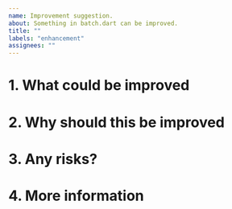 ```yaml
---
name: Improvement suggestion.
about: Something in batch.dart can be improved.
title: ""
labels: "enhancement"
assignees: ""
---
```


<!-- When reporting a improvement, please read this complete template and fill all the questions in order to get a better response -->

# 1. What could be improved

<!-- What part of the code/functionality could be improved? -->

# 2. Why should this be improved

<!--  Why is this necessary to be improved? -->

# 3. Any risks?

<!-- Are there any risks in improving this? Will the API change? Will other functionality change? -->

# 4. More information

<!-- Do you have any other useful information about this improvement report? Please write it down here -->
<!-- Possible helpful information: references to other sites/repositories -->
<!-- Are you interested in working on a PR for this? -->
